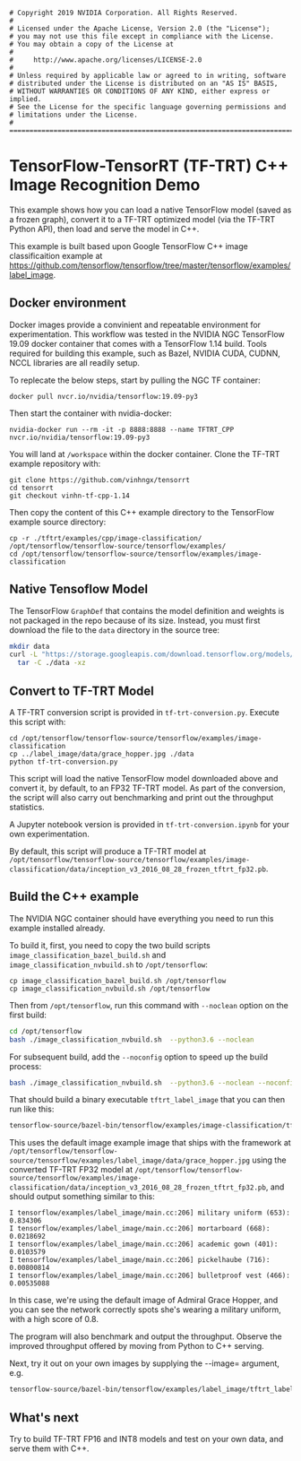 ```
# Copyright 2019 NVIDIA Corporation. All Rights Reserved.
#
# Licensed under the Apache License, Version 2.0 (the "License");
# you may not use this file except in compliance with the License.
# You may obtain a copy of the License at
#
#     http://www.apache.org/licenses/LICENSE-2.0
#
# Unless required by applicable law or agreed to in writing, software
# distributed under the License is distributed on an "AS IS" BASIS,
# WITHOUT WARRANTIES OR CONDITIONS OF ANY KIND, either express or implied.
# See the License for the specific language governing permissions and
# limitations under the License.
# ==============================================================================
```

<!-- #region -->


# TensorFlow-TensorRT (TF-TRT) C++ Image Recognition Demo

This example shows how you can load a native TensorFlow model (saved as a frozen graph), convert it to a TF-TRT optimized model (via the TF-TRT Python API), then load and serve the model in C++.

This example is built based upon Google TensorFlow C++ image classificaition example at https://github.com/tensorflow/tensorflow/tree/master/tensorflow/examples/label_image.

## Docker environment
Docker images provide a convinient and repeatable environment for experimentation. This workflow was tested in the NVIDIA NGC TensorFlow 19.09 docker container that comes with a TensorFlow 1.14 build. Tools required for building this example, such as Bazel, NVIDIA CUDA, CUDNN, NCCL libraries are all readily setup.

To replecate the below steps, start by pulling the NGC TF container:

```
docker pull nvcr.io/nvidia/tensorflow:19.09-py3
```

Then start the container with nvidia-docker:

```
nvidia-docker run --rm -it -p 8888:8888 --name TFTRT_CPP nvcr.io/nvidia/tensorflow:19.09-py3
```

You will land at `/workspace` within the docker container. Clone the TF-TRT example repository with:

```
git clone https://github.com/vinhngx/tensorrt
cd tensorrt 
git checkout vinhn-tf-cpp-1.14

```

Then copy the content of this C++ example directory to the TensorFlow example source directory:

```
cp -r ./tftrt/examples/cpp/image-classification/ /opt/tensorflow/tensorflow-source/tensorflow/examples/
cd /opt/tensorflow/tensorflow-source/tensorflow/examples/image-classification
```


## Native Tensoflow Model

The TensorFlow `GraphDef` that contains the model definition and weights is not
packaged in the repo because of its size. Instead, you must first download the
file to the `data` directory in the source tree:
<!-- #endregion -->

```bash
mkdir data
curl -L "https://storage.googleapis.com/download.tensorflow.org/models/inception_v3_2016_08_28_frozen.pb.tar.gz" |
  tar -C ./data -xz
```

<!-- #region -->
## Convert to TF-TRT Model

A TF-TRT conversion script is provided in `tf-trt-conversion.py`. Execute this script with:

``` 
cd /opt/tensorflow/tensorflow-source/tensorflow/examples/image-classification
cp ../label_image/data/grace_hopper.jpg ./data
python tf-trt-conversion.py
```

This script will load the native TensorFlow model downloaded above and convert it, by default, to an FP32 TF-TRT model. As part of the conversion, the script will also carry out benchmarking and print out the throughput statistics. 

A Jupyter notebook version is provided in `tf-trt-conversion.ipynb` for your own experimentation. 

By default, this script will produce a TF-TRT model at `/opt/tensorflow/tensorflow-source/tensorflow/examples/image-classification/data/inception_v3_2016_08_28_frozen_tftrt_fp32.pb`.
<!-- #endregion -->

<!-- #region -->
## Build the C++ example
The NVIDIA NGC container should have everything you need to run this example installed already.

To build it, first, you need to copy the two build scripts `image_classification_bazel_build.sh` and `image_classification_nvbuild.sh` to `/opt/tensorflow`:

```
cp image_classification_bazel_build.sh /opt/tensorflow
cp image_classification_nvbuild.sh /opt/tensorflow
```

Then from `/opt/tensorflow`, run this command with `--noclean` option on the first build:
<!-- #endregion -->

```bash
cd /opt/tensorflow 
bash ./image_classification_nvbuild.sh  --python3.6 --noclean
```

For subsequent build, add the `--noconfig` option to speed up the build process:

```bash
bash ./image_classification_nvbuild.sh  --python3.6 --noclean --noconfig
```

That should build a binary executable `tftrt_label_image` that you can then run like this:

```bash
tensorflow-source/bazel-bin/tensorflow/examples/image-classification/tftrt_label_image
```

This uses the default image example image that ships with the framework at `/opt/tensorflow/tensorflow-source/tensorflow/examples/label_image/data/grace_hopper.jpg` using the converted TF-TRT FP32 model at `/opt/tensorflow/tensorflow-source/tensorflow/examples/image-classification/data/inception_v3_2016_08_28_frozen_tftrt_fp32.pb`, and should
output something similar to this:

```
I tensorflow/examples/label_image/main.cc:206] military uniform (653): 0.834306
I tensorflow/examples/label_image/main.cc:206] mortarboard (668): 0.0218692
I tensorflow/examples/label_image/main.cc:206] academic gown (401): 0.0103579
I tensorflow/examples/label_image/main.cc:206] pickelhaube (716): 0.00800814
I tensorflow/examples/label_image/main.cc:206] bulletproof vest (466): 0.00535088
```

In this case, we're using the default image of Admiral Grace Hopper, and you can
see the network correctly spots she's wearing a military uniform, with a high
score of 0.8.

The program will also benchmark and output the throughput. Observe the improved throughput offered by moving from Python to C++ serving.

Next, try it out on your own images by supplying the --image= argument, e.g.

```bash
tensorflow-source/bazel-bin/tensorflow/examples/label_image/tftrt_label_image --image=my_image.png
```

## What's next

Try to build TF-TRT FP16 and INT8 models and test on your own data, and serve them with C++.

```bash

```
